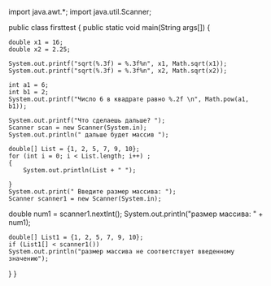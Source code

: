 import java.awt.*;
import java.util.Scanner;

public class firsttest {
public static void main(String args[]) {

    double x1 = 16;
    double x2 = 2.25;

    System.out.printf("sqrt(%.3f) = %.3f%n", x1, Math.sqrt(x1));
    System.out.printf("sqrt(%.3f) = %.3f%n", x2, Math.sqrt(x2));

    int a1 = 6;
    int b1 = 2;
    System.out.printf("Число 6 в квадрате равно %.2f \n", Math.pow(a1, b1));

    System.out.printf("Что сделаешь дальше? ");
    Scanner scan = new Scanner(System.in);
    System.out.println(" дальше будет массив ");

    double[] List = {1, 2, 5, 7, 9, 10};
    for (int i = 0; i < List.length; i++) ;
    {
        System.out.println(List + " ");

    }
    System.out.print(" Введите размер массива: ");
    Scanner scanner1 = new Scanner(System.in);
   double num1 = scanner1.nextInt();
    System.out.println("размер массива: " + num1);


    double[] List1 = {1, 2, 5, 7, 9, 10};
    if (List1[] < scanner1())
    System.out.println("размер массива не соответствует введенному значению");
}
}
